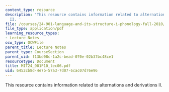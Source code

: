 ```yaml
---
content_type: resource
description: 'This resource contains information related to alternations and derivations
  II. '
file: /courses/24-901-language-and-its-structure-i-phonology-fall-2010/6452cb8d4e7b57a37d076cac07d76e96_MIT24_901F10_lec06.pdf
file_type: application/pdf
learning_resource_types:
- Lecture Notes
ocw_type: OCWFile
parent_title: Lecture Notes
parent_type: CourseSection
parent_uid: f13bd08c-1a2c-bead-070e-02b37bc48ce1
resourcetype: Document
title: MIT24_901F10_lec06.pdf
uid: 6452cb8d-4e7b-57a3-7d07-6cac07d76e96
---
```

This resource contains information related to alternations and derivations II. 